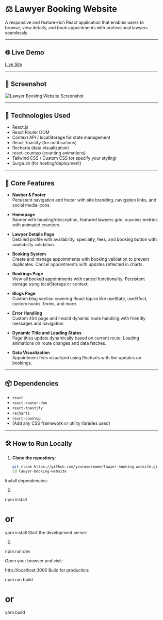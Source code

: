 # ⚖️ Lawyer Booking Website

A responsive and feature-rich React application that enables users to browse, view details, and book appointments with professional lawyers seamlessly.

---

## 🌐 Live Demo

[Live Site](http://law-bd.surge.sh/)

---

## 📸 Screenshot

![Lawyer Booking Website Screenshot](./lawer.png)  


---

## 🧰 Technologies Used

- React.js
- React Router DOM
- Context API / localStorage for state management
- React Toastify (for notifications)
- Recharts (data visualization)
- react-countup (counting animations)
- Tailwind CSS / Custom CSS (or specify your styling)
- Surge.sh (for hosting/deployment)

---

## 🚀 Core Features

- **Navbar & Footer**  
  Persistent navigation and footer with site branding, navigation links, and social media icons.

- **Homepage**  
  Banner with heading/description, featured lawyers grid, success metrics with animated counters.

- **Lawyer Details Page**  
  Detailed profile with availability, specialty, fees, and booking button with availability validation.

- **Booking System**  
  Create and manage appointments with booking validation to prevent duplicates. Cancel appointments with updates reflected in charts.

- **Bookings Page**  
  View all booked appointments with cancel functionality. Persistent storage using localStorage or context.

- **Blogs Page**  
  Custom blog section covering React topics like useState, useEffect, custom hooks, forms, and more.

- **Error Handling**  
  Custom 404 page and invalid dynamic route handling with friendly messages and navigation.

- **Dynamic Title and Loading States**  
  Page titles update dynamically based on current route. Loading animations on route changes and data fetches.

- **Data Visualization**  
  Appointment fees visualized using Recharts with live updates on bookings.

---

## 📦 Dependencies

- `react`
- `react-router-dom`
- `react-toastify`
- `recharts`
- `react-countup`
- (Add any CSS framework or utility libraries used)

---

## 🛠️ How to Run Locally

1. **Clone the repository:**

   ```bash
   git clone https://github.com/yourusername/lawyer-booking-website.git
   cd lawyer-booking-website
Install dependencies:

2.
npm install
# or
yarn install
Start the development server:

2.
npm run dev

Open your browser and visit:

http://localhost:3000
Build for production:

npm run build
# or
yarn build
